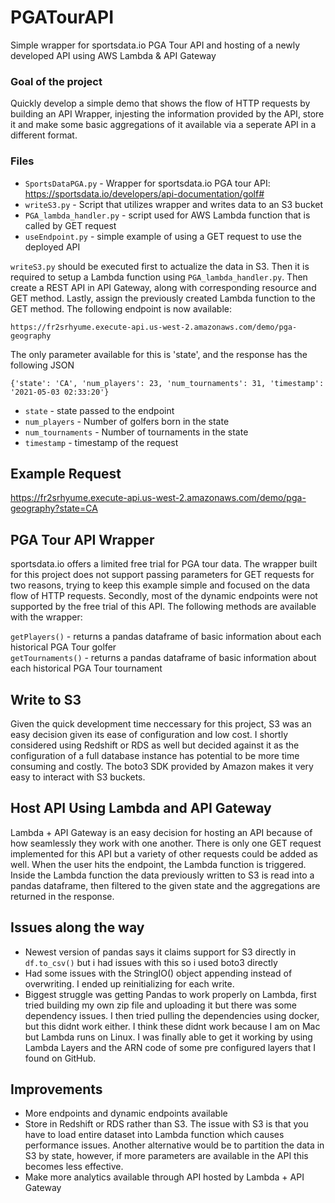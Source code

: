 # PGATourAPI
Simple wrapper for sportsdata.io PGA Tour API and hosting of a newly developed API using AWS Lambda & API Gateway

### Goal of the project
Quickly develop a simple demo that shows the flow of HTTP requests by building an API Wrapper, injesting the information provided by the API, store it and make some basic aggregations of it available via a seperate API in a different format. 

### Files 
- ```SportsDataPGA.py``` - Wrapper for sportsdata.io PGA tour API: https://sportsdata.io/developers/api-documentation/golf#
- ```writeS3.py``` - Script that utilizes wrapper and writes data to an S3 bucket
- ```PGA_lambda_handler.py``` - script used for AWS Lambda function that is called by GET request
- ```useEndpoint.py``` - simple example of using a GET request to use the deployed API

```writeS3.py``` should be executed first to actualize the data in S3. Then it is required to setup a Lambda function using ```PGA_lambda_handler.py```. Then create a REST API in API Gateway, along with corresponding resource and GET method. Lastly, assign the previously created Lambda function to the GET method. The following endpoint is now available:  

```https://fr2srhyume.execute-api.us-west-2.amazonaws.com/demo/pga-geography```

The only parameter available for this is 'state', and the response has the following JSON

```{'state': 'CA', 'num_players': 23, 'num_tournaments': 31, 'timestamp': '2021-05-03 02:33:20'}```

- ```state``` - state passed to the endpoint
- ```num_players``` - Number of golfers born in the state
- ```num_tournaments``` - Number of tournaments in the state
- ```timestamp``` - timestamp of the request

## Example Request  
https://fr2srhyume.execute-api.us-west-2.amazonaws.com/demo/pga-geography?state=CA

## PGA Tour API Wrapper
sportsdata.io offers a limited free trial for PGA tour data. The wrapper built for this project does not support passing parameters for GET requests for two reasons, trying to keep this example simple and focused on the data flow of HTTP requests. Secondly, most of the dynamic endpoints were not supported by the free trial of this API. The following methods are available with the wrapper:  

  ```getPlayers()``` - returns a pandas dataframe of basic information about each historical PGA Tour golfer  
  ```getTournaments()``` - returns a pandas dataframe of basic information about each historical PGA Tour tournament

## Write to S3
Given the quick development time neccessary for this project, S3 was an easy decision given its ease of configuration and low cost. I shortly considered using Redshift or RDS as well but decided against it as the configuration of a full database instance has potential to be more time consuming and costly. The boto3 SDK provided by Amazon makes it very easy to interact with S3 buckets. 

## Host API Using Lambda and API Gateway
Lambda + API Gateway is an easy decision for hosting an API because of how seamlessly they work with one another. There is only one GET request implemented for this API but a variety of other requests could be added as well. When the user hits the endpoint, the Lambda function is triggered. Inside the Lambda function the data previously written to S3 is read into a pandas dataframe, then filtered to the given state and the aggregations are returned in the response. 

## Issues along the way
- Newest version of pandas says it claims support for S3 directly in ```df.to_csv()``` but i had issues with this so i used boto3 directly
- Had some issues with the StringIO() object appending instead of overwriting. I ended up reinitializing for each write. 
- Biggest struggle was getting Pandas to work properly on Lambda, first tried building my own zip file and uploading it but there was some dependency issues. I then tried pulling the dependencies using docker, but this didnt work either. I think these didnt work because I am on Mac but Lambda runs on Linux. I was finally able to get it working by using Lambda Layers and the ARN code of some pre configured layers that I found on GitHub.

## Improvements
- More endpoints and dynamic endpoints available
- Store in Redshift or RDS rather than S3. The issue with S3 is that you have to load entire dataset into Lambda function which causes performance issues. Another alternative would be to partition the data in S3 by state, however, if more parameters are available in the API this becomes less effective.  
- Make more analytics available through API hosted by Lambda + API Gateway


